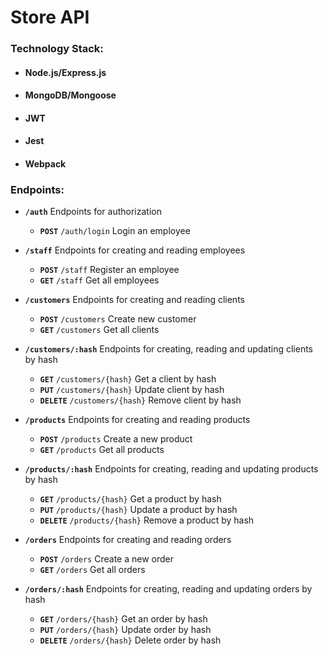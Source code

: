 # Store API

### Technology Stack:
  * #### Node.js/Express.js
  * #### MongoDB/Mongoose
  * #### JWT
  * #### Jest
  * #### Webpack

### Endpoints:
* __`/auth`__ Endpoints for authorization
  * __`POST`__ `/auth/login` Login an employee

* __`/staff`__ Endpoints for creating and reading employees
  * __`POST`__ `/staff` Register an employee
  * __`GET`__ `/staff` Get all employees

* __`/customers`__ Endpoints for creating and reading clients
  * __`POST`__ `/customers` Create new customer
  * __`GET`__ `/customers` Get all clients

* __`/customers/:hash`__ Endpoints for creating, reading and updating clients by hash
  * __`GET`__ `/customers/{hash}` Get a client by hash
  * __`PUT`__ `/customers/{hash}` Update client by hash
  * __`DELETE`__ `/customers/{hash}` Remove client by hash

* __`/products`__ Endpoints for creating and reading products
  * __`POST`__ `/products` Create a new product
  * __`GET`__ `/products` Get all products

* __`/products/:hash`__ Endpoints for creating, reading and updating products by hash
  * __`GET`__ `/products/{hash}` Get a product by hash
  * __`PUT`__ `/products/{hash}` Update a product by hash
  * __`DELETE`__ `/products/{hash}` Remove a product by hash

* __`/orders`__ Endpoints for creating and reading orders
  * __`POST`__ `/orders` Create a new order
  * __`GET`__ `/orders` Get all orders

* __`/orders/:hash`__ Endpoints for creating, reading and updating orders by hash
  * __`GET`__ `/orders/{hash}` Get an order by hash
  * __`PUT`__ `/orders/{hash}` Update order by hash
  * __`DELETE`__ `/orders/{hash}` Delete order by hash
